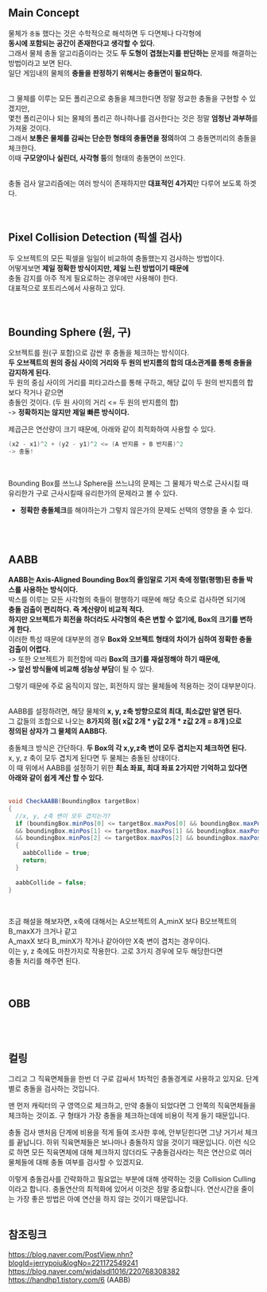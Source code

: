 ## Main Concept
물체가 `충돌` 했다는 것은 수학적으로 해석하면 두 다면체나 다각형에<br>
**동시에 포함되는 공간이 존재한다고 생각할 수 있다.**<br>
그래서 물체 충돌 알고리즘이라는 것도 **두 도형이 겹쳤는지를 판단하는** 문제를 해결하는 방법이라고 보면 된다.<br>
일단 게임내의 물체의 **충돌을 판정하기 위해서는 충돌면이 필요하다.**<br>
<br>

그 물체를 이루는 모든 폴리곤으로 충돌을 체크한다면 정말 정교한 충돌을 구현할 수 있겠지만,<br>
몇천 폴리곤이나 되는 물체의 폴리곤 하나하나를 검사한다는 것은 정말 **엄청난 과부하**를 가져올 것이다.<br>
그래서 **보통은 물체를 감싸는 단순한 형태의 충돌면을 정의**하여 그 충돌면끼리의 충돌을 체크한다.<br>
이때 **구모양이나 실린더, 사각형 등**의 형태의 충돌면이 쓰인다.<br>
<br>

충돌 검사 알고리즘에는 여러 방식이 존재하지만 **대표적인 4가지**만 다루어 보도록 하겟다.<br>
<br>
<br>

## Pixel Collision Detection (픽셀 검사)
두 오브젝트의 모든 픽셀을 일일이 비교하여 충돌했는지 검사하는 방법이다.<br>
어떻게보면 **제일 정확한 방식이지만, 제일 느린 방법이기 때문에**<br>
충돌 감지를 아주 적게 필요로하는 경우에만 사용해야 한다.<br>
대표적으로 포트리스에서 사용하고 있다.<br>
<br>
<br>

## Bounding Sphere (원, 구)
오브젝트를 원(구 포함)으로 감싼 후 충돌을 체크하는 방식이다.<br>
**두 오브젝트의 원의 중심 사이의 거리와 두 원의 반지름의 합의 대소관계를 통해 충돌을 감지하게 된다.**<br>
두 원의 중심 사이의 거리를 피타고라스를 통해 구하고, 해당 값이 두 원의 반지름의 합보다 작거나 같으면<br>
충돌인 것이다. (두 원 사이의 거리 <= 두 원의 반지름의 합)<br>
-> **정확하지는 않지만 제일 빠른 방식이다.**<br>

제곱근은 연산량이 크기 때문에, 아래와 같이 최적화하여 사용할 수 있다.<br>
```c#
(x2 - x1)^2 + (y2 - y1)^2 <= (A 반지름 + B 반지름)^2
-> 충돌!
```
<br>

Bounding Box를 쓰느냐 Sphere을 쓰느냐의 문제는 그 물체가 박스로 근사시킬 때<br>
유리한가 구로 근사시킬때 유리한가의 문제라고 볼 수 있다.<br>
+ **정확한 충돌체크**를 해야하는가 그렇지 않은가의 문제도 선택의 영향을 줄 수 있다.<br>
<br>
<br>

## AABB
**AABB는 Axis-Aligned Bounding Box의 줄임말로 기저 축에 정렬(평행)된 충돌 박스를 사용하는 방식이다.**<br>
박스를 이루는 모든 사각형의 축들이 평행하기 때문에 해당 축으로 검사하면 되기에<br>
**충돌 검출이 편리하다. 즉 계산량이 비교적 적다.**<br>
**하지만 오브젝트가 회전을 하더라도 사각형의 축은 변할 수 없기에, Box의 크기를 변하게 한다.**<br>
이러한 특성 때문에 대부분의 경우 **Box와 오브젝트 형태의 차이가 심하여 정확한 충돌 검출이 어렵다.**<br>
-> 또한 오브젝트가 회전함에 따라 **Box의 크기를 재설정해야 하기 때문에,<br>
-> 앞선 방식들에 비교해 성능상 부담**이 될 수 있다.<br>

그렇기 때문에 주로 움직이지 않는, 회전하지 않는 물체들에 적용하는 것이 대부분이다.<br>
<br>

AABB를 설정하려면, 해당 물체의 **x, y, z축 방향으로의 최대, 최소값만 알면 된다.**<br> 
그 값들의 조합으로 나오는 **8가지의 점( x값 2개 * y값 2개 * z값 2개 = 8개 )으로<br>
정의된 상자가 그 물체의 AABB다.**<br>

충돌체크 방식은 간단하다. **두 Box의 각 x,y,z축 변이 모두 겹치는지 체크하면 된다.**<br>
x, y, z 축이 모두 겹치게 된다면 두 물체는 충돌된 상태이다.<br>
이 때 위에서 AABB를 설정하기 위한 **최소 좌표, 최대 좌표 2가지만 기억하고 있다면<br>
아래와 같이 쉽게 계산 할 수 있다.**<br>
<br>

```c#
void CheckAABB(BoundingBox targetBox) 
{ 
  //x, y, z축 변이 모두 겹치는가?
  if (boundingBox.minPos[0] <= targetBox.maxPos[0] && boundingBox.maxPos[0] >= targetBox.minPos[0]
  && boundingBox.minPos[1] <= targetBox.maxPos[1] && boundingBox.maxPos[1] >= targetBox.minPos[1]
  && boundingBox.minPos[2] <= targetBox.maxPos[2] && boundingBox.maxPos[2] >= targetBox.minPos[2]) 
  { 
    aabbCollide = true;
    return; 
  }
  
  aabbCollide = false; 
}
```
<br>

조금 해설을 해보자면, x축에 대해서는  A오브젝트의 A_minX 보다 B오브젝트의 B_maxX가 크거나 같고<br>
A_maxX 보다 B_minX가 작거나 같아야만 X축 변이 겹치는 경우이다.<br>
이는 y, z 축에도 마찬가지로 작용한다. 고로 3가지 경우에 모두 해당한다면<br>
충돌 처리를 해주면 된다.<br>
<br>
<br>


## OBB
<br>
<br>

## 컬링
그리고 그 직육면체들을 한번 더 구로 감싸서 1차적인 충돌경계로 사용하고 있지요. 단계별로 충돌을 검사하는 것입니다.

  맨 먼저 캐릭터의 구 영역으로 체크하고, 만약 충돌이 되었다면 그 안쪽의 직육면체들을 체크하는 것이죠. 구 형태가 가장 충돌을 체크하는데에 비용이 적게 들기 때문입니다.

 

  충돌 검사 맨처음 단계에 비용을 적게 들여 조사한 후에, 안부딛힌다면 그냥 거기서 체크를 끝납니다. 하위 직육면체들은 보나마나 충돌하지 않을 것이기 때문입니다.  이런 식으로 하면 모든 직육면체에 대해 체크하지 않더라도 구충돌검사라는 적은 연산으로 여러 물체들에 대해 충돌 여부를 검사할 수 있겠지요.

 

  이렇게 충돌검사를 간략화하고 필요없는 부분에 대해 생략하는 것을 Collision Culling이라고 합니다. 충돌연산의 최적화에 있어서 이것은 정말 중요합니다. 연산시간을 줄이는 가장 좋은 방법은 아예 연산을 하지 않는 것이기 때문입니다.
<br>
<br>

## 참조링크
https://blog.naver.com/PostView.nhn?blogId=jerrypoiu&logNo=221172549241 <br>
https://blog.naver.com/wjdalsdl1016/220768308382 <br>
https://handhp1.tistory.com/6 (AABB) <br>
<br>
<br>

